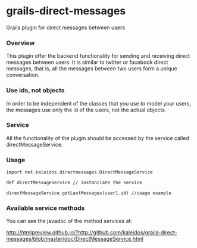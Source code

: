 grails-direct-messages
======================

Grails plugin for direct messages between users

### Overview

This plugin offer the backend functionality for sending and receiving direct messages between users.
It is similar to twitter or facebook direct messages, that is, all the messages between two users form a unique
conversation.

### Use ids, not objects

In order to be independent of the classes that you use to model your users, the messages use only the id of the users,
not the actual objects.

### Service

All the functionality of the plugin should be accessed by the service called directMessageService.



### Usage

    import net.kaleidos.directmessages.DirectMessageService

    def directMessageService // instanciate the service

    directMessageService.getLastMessages(user1.id) //usage example

### Available service methods

You can see the javadoc of the method services at:

http://htmlpreview.github.io/?http://github.com/kaleidos/grails-direct-messages/blob/master/doc/DirectMessageService.html
